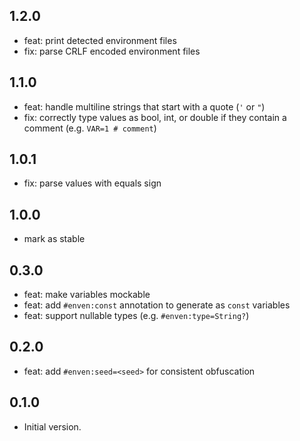 ## 1.2.0

- feat: print detected environment files
- fix: parse CRLF encoded environment files

## 1.1.0

- feat: handle multiline strings that start with a quote (`'` or `"`)
- fix: correctly type values as bool, int, or double if they contain a comment (e.g. `VAR=1 # comment`)

## 1.0.1

- fix: parse values with equals sign

## 1.0.0

- mark as stable

## 0.3.0

- feat: make variables mockable
- feat: add `#enven:const` annotation to generate as `const` variables
- feat: support nullable types (e.g. `#enven:type=String?`)

## 0.2.0

- feat: add `#enven:seed=<seed>` for consistent obfuscation

## 0.1.0

- Initial version.
